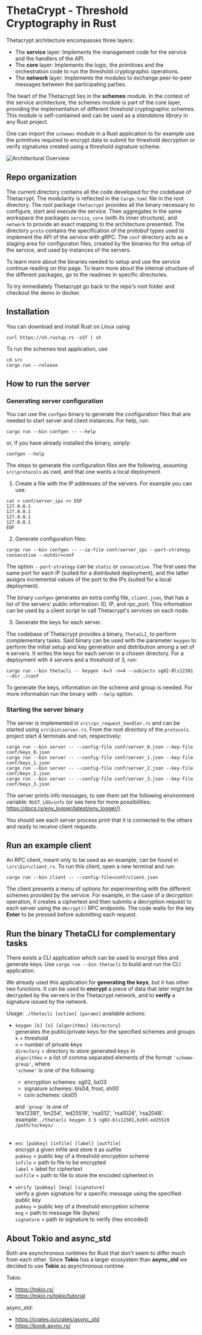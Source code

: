 # ThetaCrypt - Threshold Cryptography in Rust

Thetacrypt architecture encompasses three layers:

- The **service** layer: Implements the management code for the service and the handlers of the API.
- The **core** layer: Implements the logic, the primitives and the orchestration code to run the threshold cryptographic operations.
- The **network** layer: Implements the modules to exchange peer-to-peer messages between the participating parties.

The heart of the Thetacrypt lies in the **schemes** module. In the contest of the service architecture, the schemes module is part of the core layer, providing the implementation of different threshold cryptographic schemes. This module is self-contained and can be used as a *standalone library* in any Rust project.

One can import the `schemes` module in a Rust application to for example use the primitives required to encrypt data to submit for threshold decryption or verify signatures created using a threshold signature scheme.


![Architectural Overview](img/thetacrypt-stack.png)

## Repo organization

The current directory contains all the code developed for the codebase of Thetacrypt. The modularity is reflected in the `Cargo.toml` file in the root directory. The root package `thetacrypt` provides all the binary necessary to configure, start and execute the service. Then aggregates in the same workspace the packages `service`, `core` (with its inner structure), and `network` to provide an exact mapping to the architecture presented. The directory `proto` contains the specification of the protobuf types used to implement the API of the service with gRPC. The `conf` directory acts as a staging area for configuraton files, created by the binaries for the setup of the service, and used by instances of the servers. 

To learn more about the binaries needed to setup and use the service continue reading on this page. To learn more about the internal structure of the different packages, go to the readmes in specific directories. 

To try immediately Thetacrypt go back to the repo's root folder and checkout the demo in docker. 


## Installation

You can download and install Rust on Linux using 

    curl https://sh.rustup.rs -sSf | sh

To run the schemes test application, use 

    cd src
    cargo run --release

## How to run the server

### Generating server configuration

You can use the `confgen` binary to generate the configuration files that are needed to start server and client instances.
For help, run:
```
cargo run --bin confgen -- --help
```
or, if you have already installed the binary, simply:
```
confgen --help
```

The steps to generate the configuration files are the following, assuming `src\protocols` as cwd, and that one wants a local deployment.

1. Create a file with the IP addresses of the servers. For example you can use:

```
cat > conf/server_ips << EOF
127.0.0.1
127.0.0.1
127.0.0.1
127.0.0.1
EOF
```

2. Generate configuration files:

```
cargo run --bin confgen -- --ip-file conf/server_ips --port-strategy consecutive --outdir=conf
```

The option `--port-strategy` can be `static` or `consecutive`. The first uses the same port for each IP (suited for a distributed deployment), and the latter assigns incremental values of the port to the IPs (suited for a local deployment).

The binary `confgen` generates an extra config file, `client.json`, that has a list of the servers' public information: ID, IP, and rpc_port. This information can be used by a client script to call Thetacrypt's services on each node.


3. Generate the keys for each server. 

The codebase of Thetacrypt provides a binary, `ThetaCLI`, to perform complementary tasks. Said binary can be used with the parameter `keygen` to perform the initial setup and key generation and distribution among a set of `N` servers.
It writes the keys for each server in a chosen directory. For a deployment with 4 servers and a threshold of 3, run:
```
cargo run --bin thetacli -- keygen -k=3 -n=4 --subjects sg02-Bls12381 --dir ./conf
```

To generate the keys, information on the scheme and group is needed. For more information run the binary with `--help` option.

### Starting the server binary

The server is implemented in `src\rpc_request_handler.rs` and can be started using `src\bin\server.rs`.
From the root directory of the `protocols` project start 4 terminals and run, respectively:
```
cargo run --bin server -- --config-file conf/server_0.json --key-file conf/keys_0.json
cargo run --bin server -- --config-file conf/server_1.json --key-file conf/keys_1.json
cargo run --bin server -- --config-file conf/server_2.json --key-file conf/keys_2.json
cargo run --bin server -- --config-file conf/server_3.json --key-file conf/keys_3.json
```

The server prints info messages, to see them set the following environment variable: `RUST_LOG=info`
(or see here for more possibilities: https://docs.rs/env_logger/latest/env_logger/).

You should see each server process print that it is connected to the others and ready to receive client requests.


## Run an example client
An RPC client, meant only to be used as an example, can be found in `\src\bin\client.rs`. To run this client, open a new terminal and run:
```
cargo run --bin client -- --config-file=conf/client.json
```
The client presents a menu of options for experimenting with the different schemes provided by the service. For example, in the case of a decryption operation, it creates a ciphertext and then submits a decryption request to each server using the `decrypt()` RPC endpoints.
The code waits for the key **Enter** to be pressed before submitting each request.

## Run the binary ThetaCLI for complementary tasks

There exists a CLI application which can be used to encrypt files and generate keys. Use `cargo run --bin thetacli` to build and run the CLI application. 

We already used this application for **generating the keys**, but it has other two functions. It can be used to **encrypt** a piece of data that later might be decrypted by the servers in the Thetacrypt network, and to **verify** a signature issued by the network. 

Usage: `./thetacli [action] [params]`
available actions:

- `keygen [k] [n] [algorithms] [directory]` \
  generates the public/private keys for the specified schemes and groups \
  `k` = threshold \
  `n` = number of private keys \
  `directory` = directory to store generated keys in \
  `algorithms` = a list of comma separated elements of the format `'scheme-group'`, where <br> `'scheme'` is one of the following: 
    - encryption schemes: sg02, bz03
    - signature schemes: bls04, frost, sh00
    - coin schemes: cks05 <br>
   
  and `'group'` is one of \
    'bls12381', 'bn254', 'ed25519', 'rsa512', 'rsa1024', 'rsa2048'. \
  example: `./thetacli keygen 3 5 sg02-bls12381,bz03-ed25519 /path/to/keys/` <br><br>
      

- `enc [pubkey] [infile] [label] [outfile]` \
    encrypt a given infile and store it as outfile \
    `pubkey` = public key of a threshold encryption scheme \
    `infile` = path to file to be encrypted \
    `label` = label for ciphertext \
    `outfile` = path to file to store the encoded ciphertext in
- `verify [pubkey] [msg] [signature]` \
    verify a given signature for a specific message using the specified public key <br>
    `pubkey` = public key of a threshold encryption scheme \
    `msg` = path to message file (bytes) \
    `signature` = path to signature to verify (hex encoded)

## About **Tokio** and **async_std**

Both are asynchronous runtimes for Rust that don't seem to differ much from each other. Since **Tokio** has a larger ecosystem than **async_std** we decided to use **Tokio** as asynchronous runtime.

Tokio:
- https://tokio.rs/
- https://tokio.rs/tokio/tutorial

async_std:
- https://crates.io/crates/async_std
- https://book.async.rs/